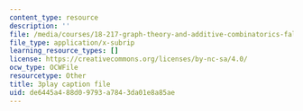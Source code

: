 ```yaml
---
content_type: resource
description: ''
file: /media/courses/18-217-graph-theory-and-additive-combinatorics-fall-2019/de6445a488d09793a7843da01e8a85ae_mJziV7sAZm4.srt
file_type: application/x-subrip
learning_resource_types: []
license: https://creativecommons.org/licenses/by-nc-sa/4.0/
ocw_type: OCWFile
resourcetype: Other
title: 3play caption file
uid: de6445a4-88d0-9793-a784-3da01e8a85ae
---
```

